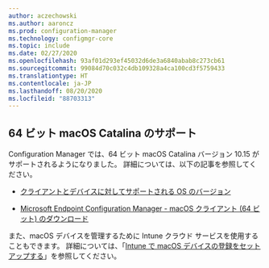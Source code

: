 ```yaml
---
author: aczechowski
ms.author: aaroncz
ms.prod: configuration-manager
ms.technology: configmgr-core
ms.topic: include
ms.date: 02/27/2020
ms.openlocfilehash: 93af01d293ef45032d6de3a6840abab8c273cb61
ms.sourcegitcommit: 99084d70c032c4db109328a4ca100cd3f5759433
ms.translationtype: HT
ms.contentlocale: ja-JP
ms.lasthandoff: 08/20/2020
ms.locfileid: "88703313"
---
```

## <a name="support-for-64-bit-macos-catalina"></a><a name="bkmk_mac"></a> 64 ビット macOS Catalina のサポート

<!--3696246-->

Configuration Manager では、64 ビット macOS Catalina バージョン 10.15 がサポートされるようになりました。 詳細については、以下の記事を参照してください。

- [クライアントとデバイスに対してサポートされる OS のバージョン](../../../../plan-design/configs/supported-operating-systems-for-clients-and-devices.md#mac-computers)

- [Microsoft Endpoint Configuration Manager - macOS クライアント (64 ビット) のダウンロード](https://www.microsoft.com/download/details.aspx?id=100850)

また、macOS デバイスを管理するために Intune クラウド サービスを使用することもできます。 詳細については、「[Intune で macOS デバイスの登録をセットアップする](/intune/enrollment/macos-enroll)」を参照してください。
